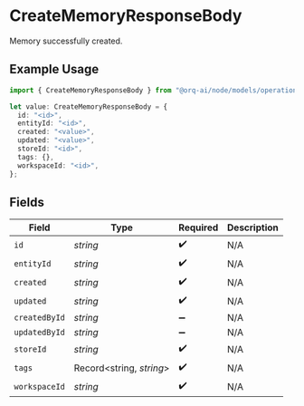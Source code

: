 # CreateMemoryResponseBody

Memory successfully created.

## Example Usage

```typescript
import { CreateMemoryResponseBody } from "@orq-ai/node/models/operations";

let value: CreateMemoryResponseBody = {
  id: "<id>",
  entityId: "<id>",
  created: "<value>",
  updated: "<value>",
  storeId: "<id>",
  tags: {},
  workspaceId: "<id>",
};
```

## Fields

| Field                    | Type                     | Required                 | Description              |
| ------------------------ | ------------------------ | ------------------------ | ------------------------ |
| `id`                     | *string*                 | :heavy_check_mark:       | N/A                      |
| `entityId`               | *string*                 | :heavy_check_mark:       | N/A                      |
| `created`                | *string*                 | :heavy_check_mark:       | N/A                      |
| `updated`                | *string*                 | :heavy_check_mark:       | N/A                      |
| `createdById`            | *string*                 | :heavy_minus_sign:       | N/A                      |
| `updatedById`            | *string*                 | :heavy_minus_sign:       | N/A                      |
| `storeId`                | *string*                 | :heavy_check_mark:       | N/A                      |
| `tags`                   | Record<string, *string*> | :heavy_check_mark:       | N/A                      |
| `workspaceId`            | *string*                 | :heavy_check_mark:       | N/A                      |